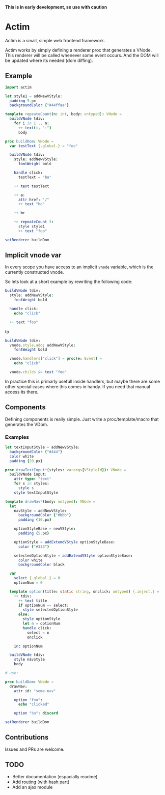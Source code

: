**This is in early development, so use with caution**

# Actim

Actim is a small, simple web frontend framework.

Actim works by simply defining a renderer proc that generates a VNode. This renderer will be called whenever some event occurs. And the DOM will be updated where its needed (dom diffing).

## Example
```nim
import actim

let style1 = addNewVStyle:
  padding 5.px
  backgroundColor {"#44ffaa"}

template repeateCount(n: int, body: untyped): VNode =
  buildVNode tdiv:
    for i in 1 .. n:
      ++ text(i, ":")
      body

proc buildDom: VNode =
  var testText {.global.} = "foo"

  buildVNode tdiv:
    style: addNewVStyle:
      fontWeight bold

    handle click:
      testText = "ba"

    ++ text testText

    ++ a:
      attr href: "/"
      ++ text "ho"

    ++ br

    +> repeateCount 3:
      style style1
      ++ text "foo"

setRenderer buildDom
```

## Implicit vnode var

In every scope you have access to an implicit `vnode` variable, which is the currently constructed vnode.

So lets look at a short example by rewriting the following code:
```nim
buildVNode tdiv:
  style: addNewVStyle:
    fontWeight bold

  handle click:
    echo "click"

  ++ text "foo"
```
to
```nim
buildVNode tdiv:
  vnode.style.add: addNewVStyle:
    fontWeight bold

  vnode.handlers["click"] = proc(e: Event) =
    echo "click"

  vnode.childs &= text "foo"
```

In practice this is primarly usefull inside handlers, but maybe there are some other special cases where this comes in handy. If you need that manual access its there.

## Components

Defining components is really simple. Just write a proc/template/macro that generates the VDom.

### Examples

```nim
let textInputStyle = addNewVStyle:
  backgroundColor {"#444"}
  color white
  padding {20.px}

proc drawTextInput*(styles: varargs[VStyleId]): VNode =
  buildVNode input:
    attr type: "text"
    for s in styles:
      style s
    style textInputStyle
```

```nim
template drawNav*(body: untyped): VNode =
  let
    navStyle = addNewVStyle:
      backgroundColor {"#bbb"}
      padding {10.px}

    optionStyleBase = newVStyle:
      padding {5.px}

    optionStyle = addExtendVStyle optionStyleBase:
      color {"#333"}

    selectedOptionStyle = addExtendVStyle optionStyleBase:
      color white
      backgroundColor black

  var 
    select {.global.} = 0
    optionNum = 0

  template option(title: static string, onclick: untyped) {.inject.} =
    ++ tdiv:
      ++ text title
      if optionNum == select:
        style selectedOptionStyle
      else:
        style optionStyle
        let n = optionNum
        handle click:
          select = n
          onclick

    inc optionNum

  buildVNode tdiv:
    style navStyle
    body

# use:

proc buildDom: VNode =
  drawNav:
    attr id: "some-nav"

    option "foo":
      echo "clicked"

    option "ba": discard

setRenderer buildDom
```

## Contributions
Issues and PRs are welcome.

## TODO
- Better documentation (espacially readme)
- Add routing (with hash part)
- Add an ajax module
